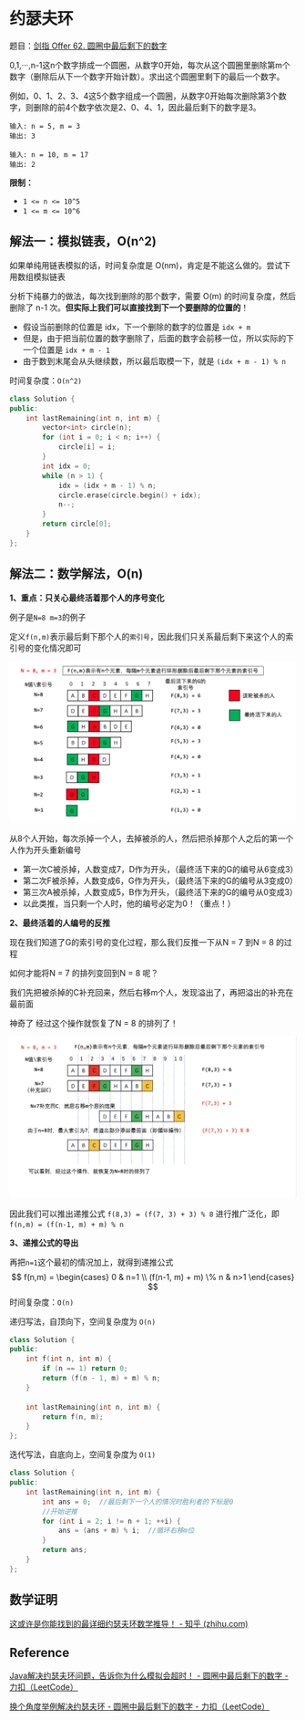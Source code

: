 # 约瑟夫环

题目：[剑指 Offer 62. 圆圈中最后剩下的数字](https://leetcode.cn/problems/yuan-quan-zhong-zui-hou-sheng-xia-de-shu-zi-lcof/)

0,1,···,n-1这n个数字排成一个圆圈，从数字0开始，每次从这个圆圈里删除第m个数字（删除后从下一个数字开始计数）。求出这个圆圈里剩下的最后一个数字。

例如，0、1、2、3、4这5个数字组成一个圆圈，从数字0开始每次删除第3个数字，则删除的前4个数字依次是2、0、4、1，因此最后剩下的数字是3。

```
输入: n = 5, m = 3
输出: 3

输入: n = 10, m = 17
输出: 2
```

**限制：**

- `1 <= n <= 10^5`
- `1 <= m <= 10^6`

## 解法一：模拟链表，O(n^2)

如果单纯用链表模拟的话，时间复杂度是 O(nm)，肯定是不能这么做的。尝试下用数组模拟链表

分析下纯暴力的做法，每次找到删除的那个数字，需要 O(m) 的时间复杂度，然后删除了 n-1 次。**但实际上我们可以直接找到下一个要删除的位置的**！

- 假设当前删除的位置是 idx，下一个删除的数字的位置是 `idx + m`
- 但是，由于把当前位置的数字删除了，后面的数字会前移一位，所以实际的下一个位置是 `idx + m - 1`
- 由于数到末尾会从头继续数，所以最后取模一下，就是 `(idx + m - 1) % n`

时间复杂度：`O(n^2)`

```c++
class Solution {
public:
    int lastRemaining(int n, int m) {
        vector<int> circle(n);
        for (int i = 0; i < n; i++) {
            circle[i] = i;
        }
        int idx = 0;
        while (n > 1) {
            idx = (idx + m - 1) % n;
            circle.erase(circle.begin() + idx);
            n--;
        }
        return circle[0];
    }
};
```

## 解法二：数学解法，O(n)

**1、重点：只关心最终活着那个人的序号变化**

例子是`N=8 m=3`的例子

定义`f(n,m)`表示最后剩下那个人的`索引号`，因此我们只关系最后剩下来这个人的索引号的变化情况即可

![约瑟夫环1](./doc/约瑟夫环1.png)

从8个人开始，每次杀掉一个人，去掉被杀的人，然后把杀掉那个人之后的第一个人作为开头重新编号

- 第一次C被杀掉，人数变成7，D作为开头，（最终活下来的G的编号从6变成3）
- 第二次F被杀掉，人数变成6，G作为开头，（最终活下来的G的编号从3变成0）
- 第三次A被杀掉，人数变成5，B作为开头，（最终活下来的G的编号从0变成3）
- 以此类推，当只剩一个人时，他的编号必定为0！（重点！）

**2、最终活着的人编号的反推**

现在我们知道了G的索引号的变化过程，那么我们反推一下从N = 7 到N = 8 的过程

如何才能将N = 7 的排列变回到N = 8 呢？

我们先把被杀掉的C补充回来，然后右移m个人，发现溢出了，再把溢出的补充在最前面

神奇了 经过这个操作就恢复了N = 8 的排列了！

![约瑟夫环2](./doc/约瑟夫环2.png)

因此我们可以推出递推公式 `f(8,3) = (f(7, 3) + 3) % 8`
进行推广泛化，即 `f(n,m) = (f(n-1, m) + m) % n`

**3、递推公式的导出**

再把`n=1`这个最初的情况加上，就得到递推公式
$$
f(n,m) = 
\begin{cases}
0 & n=1 \\
(f(n-1, m) + m) \% n & n>1
\end{cases}
$$
时间复杂度：`O(n)`

递归写法，自顶向下，空间复杂度为 `O(n)`

```c++
class Solution {
public:
    int f(int n, int m) {
        if (n == 1) return 0;
        return (f(n - 1, m) + m) % n;
    }

    int lastRemaining(int n, int m) {
        return f(n, m);
    }
};
```

迭代写法，自底向上，空间复杂度为 `O(1)`

```c++
class Solution {
public:
    int lastRemaining(int n, int m) {
        int ans = 0;  //最后剩下一个人的情况时胜利者的下标是0
        //开始逆推
        for (int i = 2; i != n + 1; ++i) {
            ans = (ans + m) % i;  //循环右移m位
        }
        return ans;
    }
};
```

## 数学证明

[这或许是你能找到的最详细约瑟夫环数学推导！ - 知乎 (zhihu.com)](https://zhuanlan.zhihu.com/p/121159246)

## Reference

[Java解决约瑟夫环问题，告诉你为什么模拟会超时！ - 圆圈中最后剩下的数字 - 力扣（LeetCode）](https://leetcode.cn/problems/yuan-quan-zhong-zui-hou-sheng-xia-de-shu-zi-lcof/solution/javajie-jue-yue-se-fu-huan-wen-ti-gao-su-ni-wei-sh/)

[换个角度举例解决约瑟夫环 - 圆圈中最后剩下的数字 - 力扣（LeetCode）](https://leetcode.cn/problems/yuan-quan-zhong-zui-hou-sheng-xia-de-shu-zi-lcof/solution/huan-ge-jiao-du-ju-li-jie-jue-yue-se-fu-huan-by-as/)